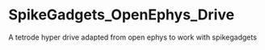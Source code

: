 # SpikeGadgets_OpenEphys_Drive
A tetrode hyper drive adapted from open ephys to work with spikegadgets
